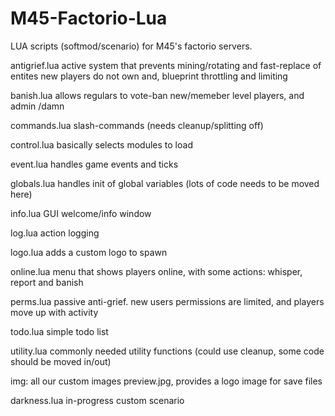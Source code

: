 # M45-Factorio-Lua
LUA scripts (softmod/scenario) for M45's factorio servers.

antigrief.lua
active system that prevents mining/rotating and fast-replace of entites new players do not own
and, blueprint throttling and limiting

banish.lua
allows regulars to vote-ban new/memeber level players,
and admin /damn

commands.lua
slash-commands (needs cleanup/splitting off)

control.lua
basically selects modules to load

event.lua
handles game events and ticks

globals.lua
handles init of global variables
(lots of code needs to be moved here)

info.lua
GUI welcome/info window

log.lua
action logging

logo.lua
adds a custom logo to spawn

online.lua
menu that shows players online, with some actions:
whisper, report and banish

perms.lua
passive anti-grief. new users permissions are limited,
and players move up with activity

todo.lua
simple todo list

utility.lua
commonly needed utility functions
(could use cleanup, some code should be moved in/out)

img: all our custom images
preview.jpg, provides a logo image for save files


darkness.lua
in-progress custom scenario
